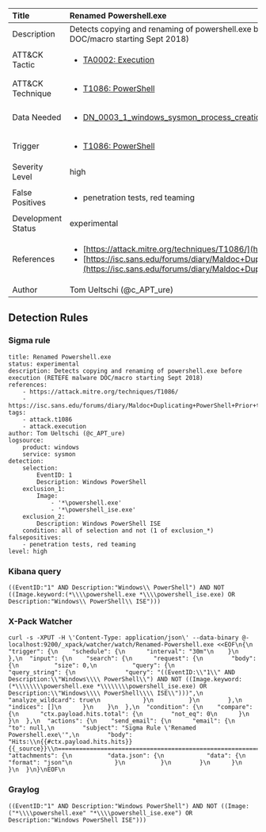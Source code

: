 | Title                | Renamed Powershell.exe                                                                                                                                                 |
|:---------------------|:------------------------------------------------------------------------------------------------------------------------------------------------------------|
| Description          | Detects copying and renaming of powershell.exe before execution (RETEFE malware DOC/macro starting Sept 2018)                                                                                                                                           |
| ATT&amp;CK Tactic    | <ul><li>[TA0002: Execution](https://attack.mitre.org/tactics/TA0002)</li></ul>  |
| ATT&amp;CK Technique | <ul><li>[T1086: PowerShell](https://attack.mitre.org/techniques/T1086)</li></ul>                             |
| Data Needed          | <ul><li>[DN_0003_1_windows_sysmon_process_creation](../Data_Needed/DN_0003_1_windows_sysmon_process_creation.md)</li></ul>                                                         |
| Trigger              | <ul><li>[T1086: PowerShell](../Triggers/T1086.md)</li></ul>  |
| Severity Level       | high                                                                                                                                                 |
| False Positives      | <ul><li>penetration tests, red teaming</li></ul>                                                                  |
| Development Status   | experimental                                                                                                                                                |
| References           | <ul><li>[https://attack.mitre.org/techniques/T1086/](https://attack.mitre.org/techniques/T1086/)</li><li>[https://isc.sans.edu/forums/diary/Maldoc+Duplicating+PowerShell+Prior+to+Use/24254/](https://isc.sans.edu/forums/diary/Maldoc+Duplicating+PowerShell+Prior+to+Use/24254/)</li></ul>                                                          |
| Author               | Tom Ueltschi (@c_APT_ure)                                                                                                                                                |


## Detection Rules

### Sigma rule

```
title: Renamed Powershell.exe
status: experimental
description: Detects copying and renaming of powershell.exe before execution (RETEFE malware DOC/macro starting Sept 2018)
references:
    - https://attack.mitre.org/techniques/T1086/
    - https://isc.sans.edu/forums/diary/Maldoc+Duplicating+PowerShell+Prior+to+Use/24254/
tags:
    - attack.t1086
    - attack.execution
author: Tom Ueltschi (@c_APT_ure)
logsource:
    product: windows
    service: sysmon
detection:
    selection:
        EventID: 1
        Description: Windows PowerShell
    exclusion_1:
        Image:
            - '*\powershell.exe'
            - '*\powershell_ise.exe'
    exclusion_2:
        Description: Windows PowerShell ISE
    condition: all of selection and not (1 of exclusion_*)
falsepositives:
    - penetration tests, red teaming
level: high

```





### Kibana query

```
((EventID:"1" AND Description:"Windows\\ PowerShell") AND NOT ((Image.keyword:(*\\\\powershell.exe *\\\\powershell_ise.exe) OR Description:"Windows\\ PowerShell\\ ISE")))
```





### X-Pack Watcher

```
curl -s -XPUT -H \'Content-Type: application/json\' --data-binary @- localhost:9200/_xpack/watcher/watch/Renamed-Powershell.exe <<EOF\n{\n  "trigger": {\n    "schedule": {\n      "interval": "30m"\n    }\n  },\n  "input": {\n    "search": {\n      "request": {\n        "body": {\n          "size": 0,\n          "query": {\n            "query_string": {\n              "query": "((EventID:\\"1\\" AND Description:\\"Windows\\\\ PowerShell\\") AND NOT ((Image.keyword:(*\\\\\\\\powershell.exe *\\\\\\\\powershell_ise.exe) OR Description:\\"Windows\\\\ PowerShell\\\\ ISE\\")))",\n              "analyze_wildcard": true\n            }\n          }\n        },\n        "indices": []\n      }\n    }\n  },\n  "condition": {\n    "compare": {\n      "ctx.payload.hits.total": {\n        "not_eq": 0\n      }\n    }\n  },\n  "actions": {\n    "send_email": {\n      "email": {\n        "to": null,\n        "subject": "Sigma Rule \'Renamed Powershell.exe\'",\n        "body": "Hits:\\n{{#ctx.payload.hits.hits}}{{_source}}\\n================================================================================\\n{{/ctx.payload.hits.hits}}",\n        "attachments": {\n          "data.json": {\n            "data": {\n              "format": "json"\n            }\n          }\n        }\n      }\n    }\n  }\n}\nEOF\n
```





### Graylog

```
((EventID:"1" AND Description:"Windows PowerShell") AND NOT ((Image:("*\\\\powershell.exe" "*\\\\powershell_ise.exe") OR Description:"Windows PowerShell ISE")))
```

